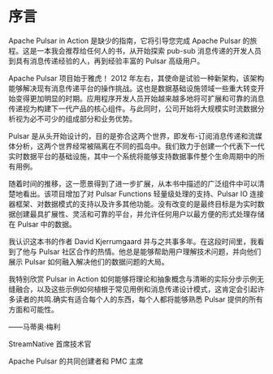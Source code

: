 # 序言

Apache Pulsar in Action 是缺少的指南，它将引导您完成 Apache Pulsar 的旅程。这是一本我会推荐给任何人的书，从开始探索 pub-sub 消息传递的开发人员到具有消息传递经验的人，再到经验丰富的 Pulsar 高级用户。

Apache Pulsar 项目始于雅虎！ 2012 年左右，其使命是试验一种新架构，该架构能够解决现有消息传递平台的操作挑战。这也是数据基础设施领域一些重大转变开始变得更加明显的时期。应用程序开发人员开始越来越多地将可扩展和可靠的消息传递视为构建下一代产品的核心组件。与此同时，公司开始将大规模实时流数据分析视为必不可少的组成部分和业务优势。

Pulsar 是从头开始设计的，目的是弥合这两个世界，即发布-订阅消息传递和流媒体分析，这两个世界经常被隔离在不同的孤岛中。我们致力于创建一个代表下一代实时数据平台的基础设施，其中一个系统将能够支持数据事件整个生命周期中的所有用例。

随着时间的推移，这一愿景得到了进一步扩展，从本书中描述的广泛组件中可以清楚地看出。该项目增加了对 Pulsar Functions 轻量级处理的支持、Pulsar IO 连接器框架、对数据模式的支持以及许多其他功能。没有改变的是最终目标是为实时数据创建最具扩展性、灵活和可靠的平台，并允许任何用户以最方便的形式处理存储在 Pulsar 中的数据。

我认识这本书的作者 David Kjerrumgaard 并与之共事多年。在这段时间里，我看到了他与 Pulsar 社区合作的热情。他总是能够帮助用户理解技术问题，并向他们展示 Pulsar 如何融入解决他们的数据问题的大局。

我特别欣赏 Pulsar in Action 如何能够将理论和抽象概念与清晰的实际分步示例无缝融合，以及这些示例如何植根于常见用例和消息传递设计模式，这肯定会引起许多读者的共鸣.确实有适合每个人的东西，每个人都将能够熟悉 Pulsar 提供的所有方面和可能性。

——马蒂奥·梅利

StreamNative 首席技术官

Apache Pulsar 的共同创建者和 PMC 主席
